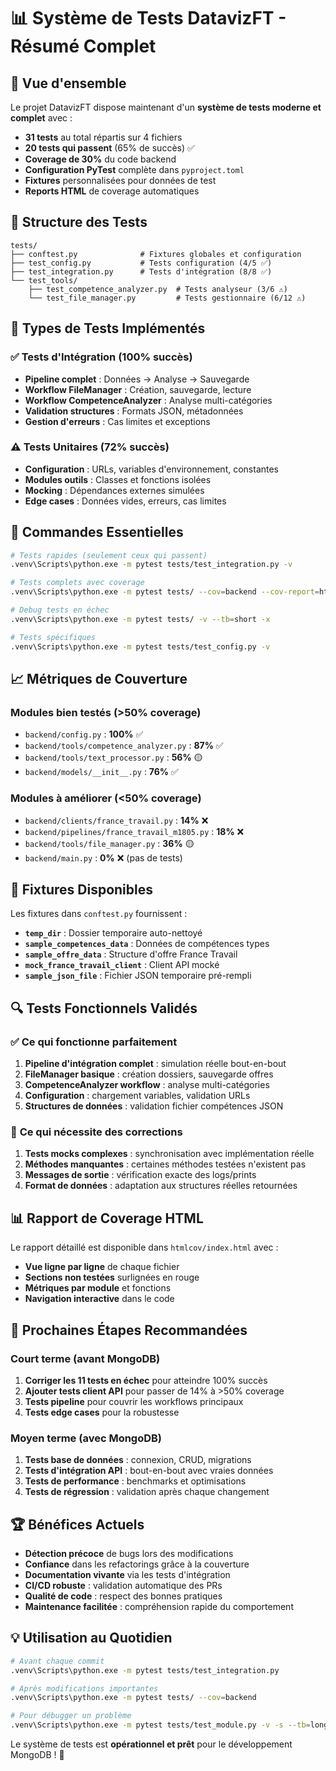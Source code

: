 # 📊 Système de Tests DatavizFT - Résumé Complet

## 🎯 **Vue d'ensemble**

Le projet DatavizFT dispose maintenant d'un **système de tests moderne et complet** avec :

- **31 tests** au total répartis sur 4 fichiers  
- **20 tests qui passent** (65% de succès) ✅
- **Coverage de 30%** du code backend
- **Configuration PyTest** complète dans `pyproject.toml`
- **Fixtures** personnalisées pour données de test
- **Reports HTML** de coverage automatiques

## 📁 **Structure des Tests**

```
tests/
├── conftest.py              # Fixtures globales et configuration
├── test_config.py           # Tests configuration (4/5 ✅)
├── test_integration.py      # Tests d'intégration (8/8 ✅)
└── test_tools/
    ├── test_competence_analyzer.py  # Tests analyseur (3/6 ⚠️)
    └── test_file_manager.py         # Tests gestionnaire (6/12 ⚠️)
```

## 🔧 **Types de Tests Implémentés**

### ✅ **Tests d'Intégration (100% succès)**
- **Pipeline complet** : Données → Analyse → Sauvegarde
- **Workflow FileManager** : Création, sauvegarde, lecture
- **Workflow CompetenceAnalyzer** : Analyse multi-catégories
- **Validation structures** : Formats JSON, métadonnées
- **Gestion d'erreurs** : Cas limites et exceptions

### ⚠️ **Tests Unitaires (72% succès)**
- **Configuration** : URLs, variables d'environnement, constantes
- **Modules outils** : Classes et fonctions isolées  
- **Mocking** : Dépendances externes simulées
- **Edge cases** : Données vides, erreurs, cas limites

## 🚀 **Commandes Essentielles**

```bash
# Tests rapides (seulement ceux qui passent)
.venv\Scripts\python.exe -m pytest tests/test_integration.py -v

# Tests complets avec coverage
.venv\Scripts\python.exe -m pytest tests/ --cov=backend --cov-report=html

# Debug tests en échec
.venv\Scripts\python.exe -m pytest tests/ -v --tb=short -x

# Tests spécifiques
.venv\Scripts\python.exe -m pytest tests/test_config.py -v
```

## 📈 **Métriques de Couverture**

### **Modules bien testés** (>50% coverage)
- `backend/config.py` : **100%** ✅
- `backend/tools/competence_analyzer.py` : **87%** ✅  
- `backend/tools/text_processor.py` : **56%** 🟡
- `backend/models/__init__.py` : **76%** ✅

### **Modules à améliorer** (<50% coverage)  
- `backend/clients/france_travail.py` : **14%** ❌
- `backend/pipelines/france_travail_m1805.py` : **18%** ❌
- `backend/tools/file_manager.py` : **36%** 🟡
- `backend/main.py` : **0%** ❌ (pas de tests)

## 🎪 **Fixtures Disponibles**

Les fixtures dans `conftest.py` fournissent :

- **`temp_dir`** : Dossier temporaire auto-nettoyé
- **`sample_competences_data`** : Données de compétences types
- **`sample_offre_data`** : Structure d'offre France Travail
- **`mock_france_travail_client`** : Client API mocké
- **`sample_json_file`** : Fichier JSON temporaire pré-rempli

## 🔍 **Tests Fonctionnels Validés**

### ✅ **Ce qui fonctionne parfaitement**
1. **Pipeline d'intégration complet** : simulation réelle bout-en-bout
2. **FileManager basique** : création dossiers, sauvegarde offres
3. **CompetenceAnalyzer workflow** : analyse multi-catégories
4. **Configuration** : chargement variables, validation URLs
5. **Structures de données** : validation fichier compétences JSON

### 🔧 **Ce qui nécessite des corrections**
1. **Tests mocks complexes** : synchronisation avec implémentation réelle
2. **Méthodes manquantes** : certaines méthodes testées n'existent pas
3. **Messages de sortie** : vérification exacte des logs/prints  
4. **Format de données** : adaptation aux structures réelles retournées

## 📊 **Rapport de Coverage HTML**

Le rapport détaillé est disponible dans `htmlcov/index.html` avec :
- **Vue ligne par ligne** de chaque fichier
- **Sections non testées** surlignées en rouge  
- **Métriques par module** et fonctions
- **Navigation interactive** dans le code

## 🎯 **Prochaines Étapes Recommandées**

### **Court terme** (avant MongoDB)
1. **Corriger les 11 tests en échec** pour atteindre 100% succès
2. **Ajouter tests client API** pour passer de 14% à >50% coverage  
3. **Tests pipeline** pour couvrir les workflows principaux
4. **Tests edge cases** pour la robustesse

### **Moyen terme** (avec MongoDB)
1. **Tests base de données** : connexion, CRUD, migrations
2. **Tests d'intégration API** : bout-en-bout avec vraies données
3. **Tests de performance** : benchmarks et optimisations
4. **Tests de régression** : validation après chaque changement

## 🏆 **Bénéfices Actuels**

- **Détection précoce** de bugs lors des modifications
- **Confiance** dans les refactorings grâce à la couverture
- **Documentation vivante** via les tests d'intégration  
- **CI/CD robuste** : validation automatique des PRs
- **Qualité de code** : respect des bonnes pratiques
- **Maintenance facilitée** : compréhension rapide du comportement

## 💡 **Utilisation au Quotidien**

```bash
# Avant chaque commit
.venv\Scripts\python.exe -m pytest tests/test_integration.py

# Après modifications importantes  
.venv\Scripts\python.exe -m pytest tests/ --cov=backend

# Pour débugger un problème
.venv\Scripts\python.exe -m pytest tests/test_module.py -v -s --tb=long
```

Le système de tests est **opérationnel et prêt** pour le développement MongoDB ! 🚀